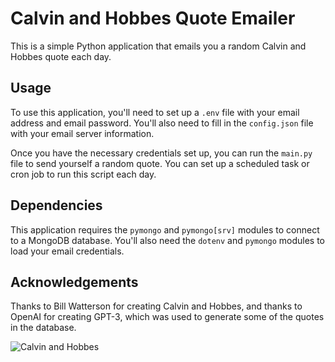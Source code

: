 # Calvin and Hobbes Quote Emailer

This is a simple Python application that emails you a random Calvin and Hobbes quote each day.

## Usage

To use this application, you'll need to set up a `.env` file with your email address and email password. You'll also need to fill in the `config.json` file with your email server information.

Once you have the necessary credentials set up, you can run the `main.py` file to send yourself a random quote. You can set up a scheduled task or cron job to run this script each day.

## Dependencies

This application requires the `pymongo` and `pymongo[srv]` modules to connect to a MongoDB database. You'll also need the `dotenv` and `pymongo` modules to load your email credentials.

## Acknowledgements

Thanks to Bill Watterson for creating Calvin and Hobbes, and thanks to OpenAI for creating GPT-3, which was used to generate some of the quotes in the database.

![Calvin and Hobbes](LetsGoExploring.jpg)
